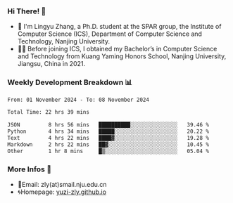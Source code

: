 ### Hi There! 👋 
- 🐳 I'm Lingyu Zhang, a Ph.D. student at the SPAR group, the Institute of Computer Science (ICS), Department of Computer Science and Technology, Nanjing University.
- 🧑‍🎓 Before joining ICS, I obtained my Bachelor’s in Computer Science and Technology from Kuang Yaming Honors School, Nanjing University, Jiangsu, China in 2021.

### Weekly Development Breakdown :bar_chart:

<!--START_SECTION:waka-->

```txt
From: 01 November 2024 - To: 08 November 2024

Total Time: 22 hrs 39 mins

JSON         8 hrs 56 mins   ██████████░░░░░░░░░░░░░░░   39.46 %
Python       4 hrs 34 mins   █████░░░░░░░░░░░░░░░░░░░░   20.22 %
Text         4 hrs 22 mins   ████▓░░░░░░░░░░░░░░░░░░░░   19.28 %
Markdown     2 hrs 22 mins   ██▓░░░░░░░░░░░░░░░░░░░░░░   10.45 %
Other        1 hr 8 mins     █▒░░░░░░░░░░░░░░░░░░░░░░░   05.04 %
```

<!--END_SECTION:waka-->

<!--
### Github Contributions :octocat:

![](https://raw.githubusercontent.com/yuzi-zly/yuzi-zly/output/github-contribution-grid-snake.svg)              
-->

### More Infos 📖

- 📧Email: zly(at)smail.nju.edu.cn
- 🌀Homepage: [yuzi-zly.github.io](https://yuzi-zly.github.io/)
